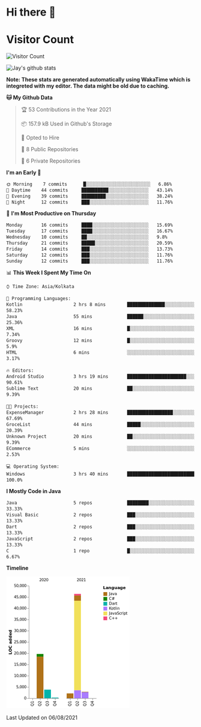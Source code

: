 # Hi there 👋 

# Visitor Count
![Visitor Count](https://profile-counter.glitch.me/jay-buddhdev/count.svg)

![Jay's github stats](https://github-readme-stats.vercel.app/api?username=jay-buddhdev&show_icons=true&theme=chartreuse-dark)

**Note: These stats are generated automatically using WakaTime which is integreted with my editor. The data might be old due to caching.**

<!--START_SECTION:waka-->
**🐱 My Github Data** 

> 🏆 53 Contributions in the Year 2021
 > 
> 📦 157.9 kB Used in Github's Storage 
 > 
> 💼 Opted to Hire
 > 
> 📜 8 Public Repositories 
 > 
> 🔑 6 Private Repositories  
 > 
**I'm an Early 🐤** 

```text
🌞 Morning    7 commits      █░░░░░░░░░░░░░░░░░░░░░░░░   6.86% 
🌆 Daytime    44 commits     ██████████░░░░░░░░░░░░░░░   43.14% 
🌃 Evening    39 commits     █████████░░░░░░░░░░░░░░░░   38.24% 
🌙 Night      12 commits     ███░░░░░░░░░░░░░░░░░░░░░░   11.76%

```
📅 **I'm Most Productive on Thursday** 

```text
Monday       16 commits     ████░░░░░░░░░░░░░░░░░░░░░   15.69% 
Tuesday      17 commits     ████░░░░░░░░░░░░░░░░░░░░░   16.67% 
Wednesday    10 commits     ██░░░░░░░░░░░░░░░░░░░░░░░   9.8% 
Thursday     21 commits     █████░░░░░░░░░░░░░░░░░░░░   20.59% 
Friday       14 commits     ███░░░░░░░░░░░░░░░░░░░░░░   13.73% 
Saturday     12 commits     ███░░░░░░░░░░░░░░░░░░░░░░   11.76% 
Sunday       12 commits     ███░░░░░░░░░░░░░░░░░░░░░░   11.76%

```


📊 **This Week I Spent My Time On** 

```text
⌚︎ Time Zone: Asia/Kolkata

💬 Programming Languages: 
Kotlin                   2 hrs 8 mins        ██████████████░░░░░░░░░░░   58.23% 
Java                     55 mins             ██████░░░░░░░░░░░░░░░░░░░   25.36% 
XML                      16 mins             █░░░░░░░░░░░░░░░░░░░░░░░░   7.34% 
Groovy                   12 mins             █░░░░░░░░░░░░░░░░░░░░░░░░   5.9% 
HTML                     6 mins              ░░░░░░░░░░░░░░░░░░░░░░░░░   3.17%

🔥 Editors: 
Android Studio           3 hrs 19 mins       ██████████████████████░░░   90.61% 
Sublime Text             20 mins             ██░░░░░░░░░░░░░░░░░░░░░░░   9.39%

🐱‍💻 Projects: 
ExpenseManager           2 hrs 28 mins       █████████████████░░░░░░░░   67.69% 
GroceList                44 mins             █████░░░░░░░░░░░░░░░░░░░░   20.39% 
Unknown Project          20 mins             ██░░░░░░░░░░░░░░░░░░░░░░░   9.39% 
ECommerce                5 mins              ░░░░░░░░░░░░░░░░░░░░░░░░░   2.53%

💻 Operating System: 
Windows                  3 hrs 40 mins       █████████████████████████   100.0%

```

**I Mostly Code in Java** 

```text
Java                     5 repos             ████████░░░░░░░░░░░░░░░░░   33.33% 
Visual Basic             2 repos             ███░░░░░░░░░░░░░░░░░░░░░░   13.33% 
Dart                     2 repos             ███░░░░░░░░░░░░░░░░░░░░░░   13.33% 
JavaScript               2 repos             ███░░░░░░░░░░░░░░░░░░░░░░   13.33% 
C                        1 repo              █░░░░░░░░░░░░░░░░░░░░░░░░   6.67%

```


**Timeline**

![Chart not found](https://raw.githubusercontent.com/jay-buddhdev/jay-buddhdev/master/charts/bar_graph.png) 


 Last Updated on 06/08/2021
<!--END_SECTION:waka-->


